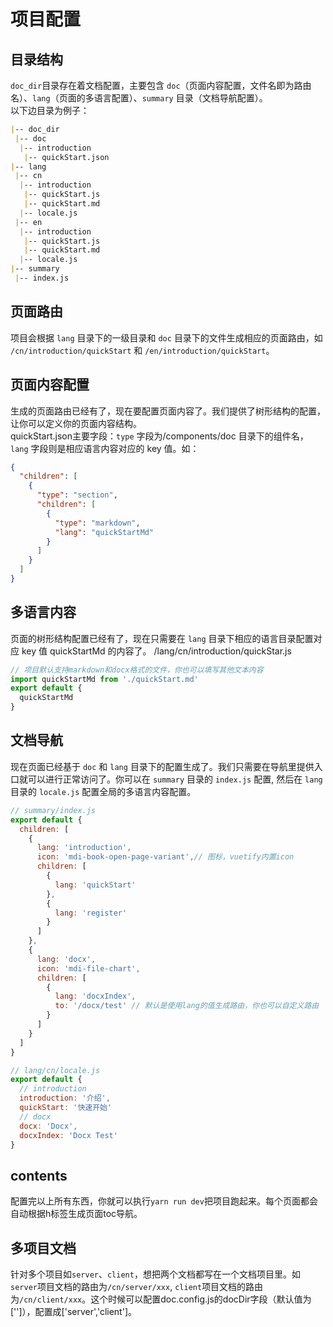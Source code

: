 # 项目配置

## 目录结构
`doc_dir`目录存在着文档配置，主要包含 `doc`（页面内容配置，文件名即为路由名）、`lang`（页面的多语言配置）、`summary` 目录（文档导航配置）。  
以下边目录为例子：<br />
```markdown
|-- doc_dir  
 |-- doc  
  |-- introduction  
   |-- quickStart.json
|-- lang  
 |-- cn  
  |-- introduction  
   |-- quickStart.js  
   |-- quickStart.md
  |-- locale.js  
 |-- en  
  |-- introduction  
   |-- quickStart.js  
   |-- quickStart.md
  |-- locale.js  
|-- summary  
 |-- index.js
```

## 页面路由

项目会根据 `lang` 目录下的一级目录和 `doc` 目录下的文件生成相应的页面路由，如 `/cn/introduction/quickStart` 和 `/en/introduction/quickStart`。

## 页面内容配置

生成的页面路由已经有了，现在要配置页面内容了。我们提供了树形结构的配置，让你可以定义你的页面内容结构。  
quickStart.json主要字段：`type` 字段为/components/doc 目录下的组件名，`lang` 字段则是相应语言内容对应的 key 值。如：

```json
{
  "children": [
    {
      "type": "section",
      "children": [
        {
          "type": "markdown",
          "lang": "quickStartMd"
        }
      ]
    }
  ]
}
```

## 多语言内容

页面的树形结构配置已经有了，现在只需要在 `lang` 目录下相应的语言目录配置对应 key 值 quickStartMd 的内容了。
/lang/cn/introduction/quickStar.js

```js
// 项目默认支持markdown和docx格式的文件，你也可以填写其他文本内容
import quickStartMd from './quickStart.md'
export default {
  quickStartMd
}
```

## 文档导航

现在页面已经基于 `doc` 和 `lang` 目录下的配置生成了。我们只需要在导航里提供入口就可以进行正常访问了。你可以在 `summary` 目录的 `index.js` 配置, 然后在 `lang` 目录的 `locale.js` 配置全局的多语言内容配置。

```js
// summary/index.js
export default {
  children: [
    {
      lang: 'introduction',
      icon: 'mdi-book-open-page-variant',// 图标，vuetify内置icon
      children: [
        {
          lang: 'quickStart'
        },
        {
          lang: 'register'
        }
      ]
    },
    {
      lang: 'docx',
      icon: 'mdi-file-chart',
      children: [
        {
          lang: 'docxIndex',
          to: '/docx/test' // 默认是使用lang的值生成路由，你也可以自定义路由
        }
      ]
    }
  ]
}

// lang/cn/locale.js
export default {
  // introduction
  introduction: '介绍',
  quickStart: '快速开始'
  // docx
  docx: 'Docx',
  docxIndex: 'Docx Test'
}

```

## contents
配置完以上所有东西，你就可以执行`yarn run dev`把项目跑起来。每个页面都会自动根据h标签生成页面toc导航。

## 多项目文档
针对多个项目如`server`、`client`，想把两个文档都写在一个文档项目里。如`server`项目文档的路由为`/cn/server/xxx`,
`client`项目文档的路由为`/cn/client/xxx`。这个时候可以配置doc.config.js的docDir字段（默认值为['']），配置成['server','client']。
